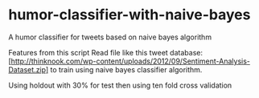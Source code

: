 humor-classifier-with-naive-bayes
=================================

A humor classifier for tweets based on naive bayes algorithm

Features from this script
Read file like this tweet database: [http://thinknook.com/wp-content/uploads/2012/09/Sentiment-Analysis-Dataset.zip] to train using naive bayes classifier algorithm.

Using holdout with 30% for test then using ten fold cross validation


